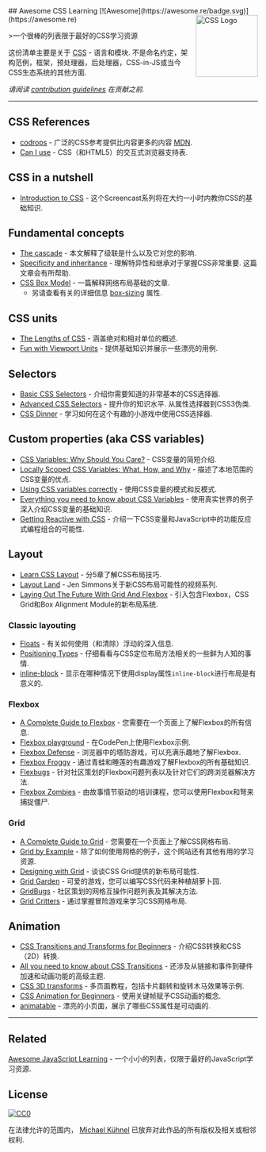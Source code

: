 <div class="github-widget" data-repo="micromata/awesome-css-learning"></div>
<script async src="https://pagead2.googlesyndication.com/pagead/js/adsbygoogle.js"></script><ins class="adsbygoogle" style="display:block" data-ad-client="ca-pub-6890694312814945" data-ad-slot="5473692530" data-ad-format="auto"  data-full-width-responsive="true"></ins><script>(adsbygoogle = window.adsbygoogle || []).push({});</script>
## Awesome CSS Learning [![Awesome](https://awesome.re/badge.svg)](https://awesome.re) <a href="https://developer.mozilla.org/docs/Web/CSS"><img src="https://dzwonsemrish7.cloudfront.net/items/1Q3S3H0L1C1V2e2B2v3T/css3-logo.svg" width="125" align="right" alt="CSS Logo"></a>

&gt;一个很棒的列表限于最好的CSS学习资源

这份清单主要是关于 [CSS](https://developer.mozilla.org/docs/Web/CSS)   - 语言和模块.  不是命名约定，架构范例，框架，预处理器，后处理器，CSS-in-JS或当今CSS生态系统的其他方面.

*请阅读 [contribution guidelines](https://github.com/micromata/awesome-css-learning/blob/master/.github/contributing.md) 在贡献之前.*



---

## CSS References

- [codrops](https://tympanus.net/codrops/css_reference/) - 广泛的CSS参考提供比内容更多的内容 [MDN](https://developer.mozilla.org/en-US/docs/Web/CSS/Reference).
- [Can I use](https://caniuse.com) -  CSS（和HTML5）的交互式浏览器支持表.

## CSS in a nutshell

- [Introduction to CSS](https://scrimba.com/g/gintrotocss) - 这个Screencast系列将在大约一小时内教你CSS的基础知识.

## Fundamental concepts

- [The cascade](https://developer.mozilla.org/en-US/docs/Web/CSS/Cascade) - 本文解释了级联是什么以及它对您的影响.
- [Specificity and inheritance](https://www.smashingmagazine.com/2010/04/css-specificity-and-inheritance/)   - 理解特异性和继承对于掌握CSS非常重要.  这篇文章会有所帮助.
- [CSS Box Model](https://developer.mozilla.org/en-US/docs/Learn/CSS/Introduction_to_CSS/Box_model) - 一篇解释网络布局基础的文章.
  - 另请查看有关的详细信息 [box-sizing](https://css-tricks.com/box-sizing/) 属性.

## CSS units

- [The Lengths of CSS](https://css-tricks.com/the-lengths-of-css/) - 涵盖绝对和相对单位的概述.
- [Fun with Viewport Units](https://css-tricks.com/fun-viewport-units/) - 提供基础知识并展示一些漂亮的用例.

## Selectors

- [Basic CSS Selectors](https://www.sitepoint.com/css-selectors/) - 介绍你需要知道的非常基本的CSS选择器.
- [Advanced CSS Selectors](https://www.smashingmagazine.com/2009/08/taming-advanced-css-selectors/)   - 提升你的知识水平.  从属性选择器到CSS3伪类.
- [CSS Dinner](https://flukeout.github.io) - 学习如何在这个有趣的小游戏中使用CSS选择器.

## Custom properties (aka CSS variables)

- [CSS Variables: Why Should You Care?](https://developers.google.com/web/updates/2016/02/css-variables-why-should-you-care) -  CSS变量的简短介绍.
- [Locally Scoped CSS Variables: What, How, and Why](https://una.im/local-css-vars/) - 描述了本地范围的CSS变量的优点.
- [Using CSS variables correctly](https://www.madebymike.com.au/writing/using-css-variables/) - 使用CSS变量的模式和反模式.
- [Everything you need to know about CSS Variables](https://medium.freecodecamp.org/everything-you-need-to-know-about-css-variables-c74d922ea855) - 使用真实世界的例子深入介绍CSS变量的基础知识.
- [Getting Reactive with CSS](https://www.youtube.com/watch?v=4IRPxCMAIfA) - 介绍一下CSS变量和JavaScript中的功能反应式编程组合的可能性.

## Layout

- [Learn CSS Layout](http://book.mixu.net/css) - 分5章了解CSS布局技巧.
- [Layout Land](https://www.youtube.com/channel/UC7TizprGknbDalbHplROtag) -  Jen Simmons关于新CSS布局可能性的视频系列.
- [Laying Out The Future With Grid And Flexbox](https://www.youtube.com/watch?v=hj355PRbwSQ) - 引入包含Flexbox，CSS Grid和Box Alignment Module的新布局系统.

### Classic layouting

- [Floats](https://tympanus.net/codrops/css_reference/float/) - 有关如何使用（和清除）浮动的深入信息.
- [Positioning Types](https://scotch.io/bar-talk/5-things-you-might-not-know-about-the-css-positioning-types) - 仔细看看与CSS定位布局方法相关的一些鲜为人知的事情.
- [inline-block](https://iamsteve.me/blog/entry/inline_block) - 显示在哪种情况下使用display属性`inline-block`进行布局是有意义的.

### Flexbox

- [A Complete Guide to Flexbox](https://css-tricks.com/snippets/css/a-guide-to-flexbox/) - 您需要在一个页面上了解Flexbox的所有信息.
- [Flexbox playground](https://codepen.io/enxaneta/full/adLPwv) - 在CodePen上使用Flexbox示例.
- [Flexbox Defense](http://www.flexboxdefense.com) - 浏览器中的塔防游戏，可以充满乐趣地了解Flexbox.
- [Flexbox Froggy](https://flexboxfroggy.com) - 通过青蛙和睡莲的有趣游戏了解Flexbox的所有基础知识.
- [Flexbugs](https://github.com/philipwalton/flexbugs) - 针对社区策划的Flexbox问题列表以及针对它们的跨浏览器解决方法.
- [Flexbox Zombies](https://flexboxzombies.com) - 由故事情节驱动的培训课程，您可以使用Flexbox和弩来捕捉僵尸.

### Grid

- [A Complete Guide to Grid](https://css-tricks.com/snippets/css/complete-guide-grid/) - 您需要在一个页面上了解CSS网格布局.
- [Grid by Example](https://gridbyexample.com) - 除了如何使用网格的例子，这个网站还有其他有用的学习资源.
- [Designing with Grid](http://jensimmons.com/presentation/designing-grid) - 谈谈CSS Grid提供的新布局可能性.
- [Grid Garden](https://cssgridgarden.com) - 可爱的游戏，您可以编写CSS代码来种植胡萝卜园.
- [GridBugs](https://github.com/rachelandrew/gridbugs) - 社区策划的网格互操作问题列表及其解决方法.
- [Grid Critters](https://www.gridcritters.com) - 通过掌握冒险游戏来学习CSS网格布局.

## Animation

- [CSS Transitions and Transforms for Beginners](https://robots.thoughtbot.com/transitions-and-transforms) - 介绍CSS转换和CSS（2D）转换.
- [All you need to know about CSS Transitions](https://blog.alexmaccaw.com/css-transitions) - 还涉及从链接和事件到硬件加速和动画功能的高级主题.
- [CSS 3D transforms](https://3dtransforms.desandro.com) - 多页面教程，包括卡片翻转和旋转木马效果等示例.
- [CSS Animation for Beginners](https://robots.thoughtbot.com/css-animation-for-beginners) - 使用关键帧赋予CSS动画的概念.
- [animatable](http://leaverou.github.io/animatable/) - 漂亮的小页面，展示了哪些CSS属性是可动画的. 

---

## Related

[Awesome JavaScript Learning](https://github.com/micromata/awesome-javascript-learning) - 一个小小的列表，仅限于最好的JavaScript学习资源.

## License

[![CC0](http://mirrors.creativecommons.org/presskit/buttons/88x31/svg/cc-zero.svg)](https://creativecommons.org/publicdomain/zero/1.0/)

在法律允许的范围内， [Michael Kühnel](http://micromata.de) 已放弃对此作品的所有版权及相关或相邻权利.
